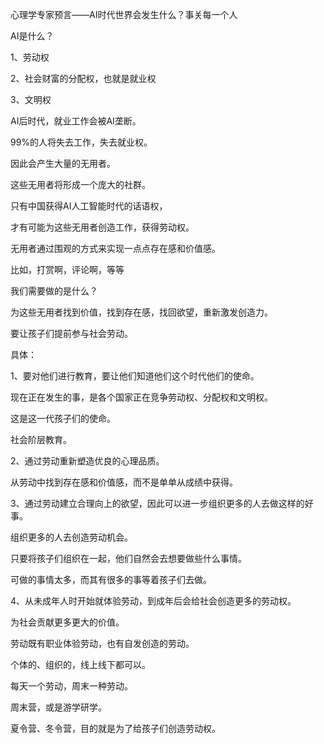 心理学专家预言——AI时代世界会发生什么？事关每一个人



AI是什么？

1、劳动权

2、社会财富的分配权，也就是就业权

3、文明权



AI后时代，就业工作会被AI垄断。

99%的人将失去工作，失去就业权。

因此会产生大量的无用者。

这些无用者将形成一个庞大的社群。

只有中国获得AI人工智能时代的话语权，

才有可能为这些无用者创造工作，获得劳动权。



无用者通过围观的方式来实现一点点存在感和价值感。

比如，打赏啊，评论啊，等等



我们需要做的是什么？

为这些无用者找到价值，找到存在感，找回欲望，重新激发创造力。

要让孩子们提前参与社会劳动。

具体：

1、要对他们进行教育，要让他们知道他们这个时代他们的使命。

现在正在发生的事，是各个国家正在竞争劳动权、分配权和文明权。

这是这一代孩子们的使命。

社会阶层教育。

2、通过劳动重新塑造优良的心理品质。

从劳动中找到存在感和价值感，而不是单单从成绩中获得。

3、通过劳动建立合理向上的欲望，因此可以进一步组织更多的人去做这样的好事。

组织更多的人去创造劳动机会。

只要将孩子们组织在一起，他们自然会去想要做些什么事情。

可做的事情太多，而其有很多的事等着孩子们去做。

4、从未成年人时开始就体验劳动，到成年后会给社会创造更多的劳动权。

为社会贡献更多更大的价值。



劳动既有职业体验劳动，也有自发创造的劳动。

个体的、组织的，线上线下都可以。

每天一个劳动，周末一种劳动。

周末营，或是游学研学。

夏令营、冬令营，目的就是为了给孩子们创造劳动权。

